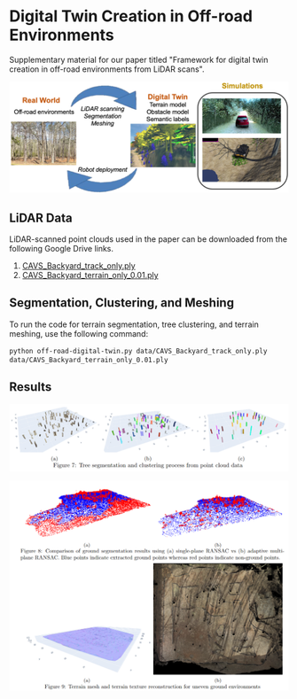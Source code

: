 # Digital Twin Creation in Off-road Environments

Supplementary material for our paper titled "Framework for digital twin creation in off-road environments
from LiDAR scans".

![framework](figures/framework.png?raw=true)

## LiDAR Data

LiDAR-scanned point clouds used in the paper can be downloaded from the following Google Drive links. 

1. [CAVS\_Backyard\_track\_only.ply](https://drive.google.com/file/d/1UZoh22e8g9w7In62pIuFmtEHVhRBQMwp/view?usp=sharing)
2. [CAVS\_Backyard\_terrain\_only\_0.01.ply](https://drive.google.com/file/d/1dGpQTv501qe9y9rQXEH8vN5Hc07ZvNNA/view?usp=sharing)

## Segmentation, Clustering, and Meshing

To run the code for terrain segmentation, tree clustering, and terrain meshing, use the following command:
    
    python off-road-digital-twin.py data/CAVS_Backyard_track_only.ply data/CAVS_Backyard_terrain_only_0.01.ply

## Results

![tree-results](figures/tree_segmentation_results.png?raw=true)

![terrain-results](figures/terrain_segmentation_results.png?raw=true)


